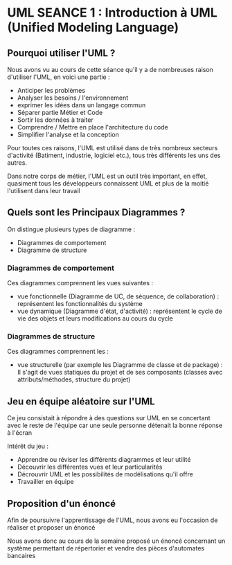 # UML SEANCE 1 : Introduction à UML (Unified Modeling Language)

<h2>Pourquoi utiliser l'UML ?</h2>
<p>
Nous avons vu au cours de cette séance qu'il y a de nombreuses raison d'utiliser l'UML, en voici une partie :
<ul>
<li>Anticiper les problèmes</li>
<li>Analyser les besoins / l'environnement</li>
<li>exprimer les idées dans un langage commun</li>
<li>Séparer partie Métier et Code</li>
<li>Sortir les données à traiter</li>
<li>Comprendre / Mettre en place l'architecture du code</li>
<li>Simplifier l'analyse et la conception</li>
</ul>
Pour toutes ces raisons, l'UML est utilisé dans de très nombreux secteurs d'activité (Batiment, industrie, logiciel etc.),
tous très différents les uns des autres.
</p>
<p>Dans notre corps de métier, l'UML est un outil très important, en effet, quasiment tous les développeurs connaissent UML et plus de la moitié l'utilisent dans leur travail</p>


<h2>Quels sont les Principaux Diagrammes ?</h2>
<p>On distingue plusieurs types de diagramme :</p>
<ul>
<li>Diagrammes de comportement</li>
<li>Diagramme de structure</li>
</ul>

<h3>Diagrammes de comportement</h3>
<p>Ces diagrammes comprennent les vues suivantes : </p>
<ul>
<li>vue fonctionnelle (Diagramme de UC, de séquence, de collaboration) : représentent les fonctionnalités du système</li>
<li>vue dynamique (Diagramme d'état, d'activité) : représentent le cycle de vie des objets et leurs modifications au cours du cycle</li>
</ul>
<h3>Diagrammes de structure</h3>
<p>Ces diagrammes comprennent les : </p>
<ul>
<li>vue structurelle (par exemple les Diagramme de classe et de package) : Il s'agit de vues statiques du projet et de ses composants
(classes avec attributs/méthodes, structure du projet)</li>
</ul>
<h2>Jeu en équipe aléatoire sur l'UML</h2>
<p>Ce jeu consistait à répondre à des questions sur UML en se concertant avec le reste de l'équipe car une seule personne détenait la bonne réponse à l'écran</p>
<p>Intérêt du jeu : </p>
<ul>
<li>Apprendre ou réviser les différents diagrammes et leur utilité</li>
<li>Découvrir les différentes vues et leur particularités</li>
<li>Décrouvrir UML et les possibilités de modélisations qu'il offre</li>
<li>Travailler en équipe</li>
</ul>

<h2>Proposition d'un énoncé</h2>
<p>Afin de poursuivre l'apprentissage de l'UML, nous avons eu l'occasion de réaliser et proposer un énoncé</p>
<p>Nous avons donc au cours de la semaine proposé un énoncé concernant un système permettant de répertorier et vendre des pièces d'automates bancaires</p>
